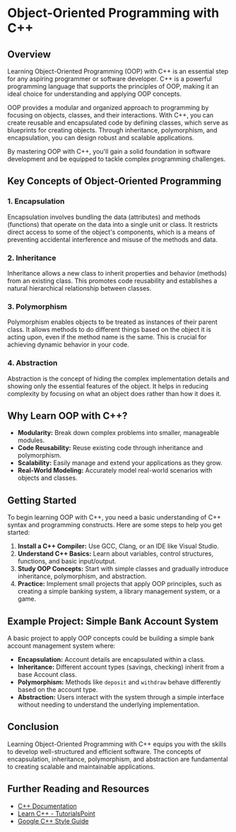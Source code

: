 # Object-Oriented Programming with C++

## Overview
Learning Object-Oriented Programming (OOP) with C++ is an essential step for any aspiring programmer or software developer. C++ is a powerful programming language that supports the principles of OOP, making it an ideal choice for understanding and applying OOP concepts.

OOP provides a modular and organized approach to programming by focusing on objects, classes, and their interactions. With C++, you can create reusable and encapsulated code by defining classes, which serve as blueprints for creating objects. Through inheritance, polymorphism, and encapsulation, you can design robust and scalable applications.

By mastering OOP with C++, you'll gain a solid foundation in software development and be equipped to tackle complex programming challenges.

## Key Concepts of Object-Oriented Programming

### 1. Encapsulation
Encapsulation involves bundling the data (attributes) and methods (functions) that operate on the data into a single unit or class. It restricts direct access to some of the object's components, which is a means of preventing accidental interference and misuse of the methods and data.

### 2. Inheritance
Inheritance allows a new class to inherit properties and behavior (methods) from an existing class. This promotes code reusability and establishes a natural hierarchical relationship between classes. 

### 3. Polymorphism
Polymorphism enables objects to be treated as instances of their parent class. It allows methods to do different things based on the object it is acting upon, even if the method name is the same. This is crucial for achieving dynamic behavior in your code.

### 4. Abstraction
Abstraction is the concept of hiding the complex implementation details and showing only the essential features of the object. It helps in reducing complexity by focusing on what an object does rather than how it does it.

## Why Learn OOP with C++?
- **Modularity:** Break down complex problems into smaller, manageable modules.
- **Code Reusability:** Reuse existing code through inheritance and polymorphism.
- **Scalability:** Easily manage and extend your applications as they grow.
- **Real-World Modeling:** Accurately model real-world scenarios with objects and classes.

## Getting Started
To begin learning OOP with C++, you need a basic understanding of C++ syntax and programming constructs. Here are some steps to help you get started:
1. **Install a C++ Compiler:** Use GCC, Clang, or an IDE like Visual Studio.
2. **Understand C++ Basics:** Learn about variables, control structures, functions, and basic input/output.
3. **Study OOP Concepts:** Start with simple classes and gradually introduce inheritance, polymorphism, and abstraction.
4. **Practice:** Implement small projects that apply OOP principles, such as creating a simple banking system, a library management system, or a game.

## Example Project: Simple Bank Account System
A basic project to apply OOP concepts could be building a simple bank account management system where:
- **Encapsulation:** Account details are encapsulated within a class.
- **Inheritance:** Different account types (savings, checking) inherit from a base Account class.
- **Polymorphism:** Methods like `deposit` and `withdraw` behave differently based on the account type.
- **Abstraction:** Users interact with the system through a simple interface without needing to understand the underlying implementation.

## Conclusion
Learning Object-Oriented Programming with C++ equips you with the skills to develop well-structured and efficient software. The concepts of encapsulation, inheritance, polymorphism, and abstraction are fundamental to creating scalable and maintainable applications.

## Further Reading and Resources
- [C++ Documentation](https://en.cppreference.com/w/)
- [Learn C++ - TutorialsPoint](https://www.tutorialspoint.com/cplusplus/index.htm)
- [Google C++ Style Guide](https://google.github.io/styleguide/cppguide.html)

